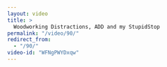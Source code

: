 ```yaml
---
layout: video
title: >
  Woodworking Distractions, ADD and my StupidStop
permalink: "/video/90/"
redirect_from:
  - "/90/"
video-id: "WFNgPWYDxqw"
---
```

